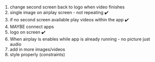 1. change second screen back to logo when video finishes
2. single image on airplay screen - not repeating ✔️
3. if no second screen available play videos within the app ✔️
4. MAYBE connect apps
5. logo on screen ✔️
6. When airplay is enables while app is already running - no picture just audio
7. add in more images/videos
8. style properly (constraints)
